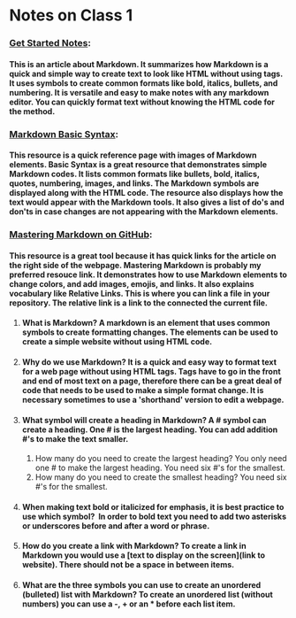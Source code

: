# Notes on Class 1

### [Get Started Notes](https://www.markdownguide.org/getting-started/):
  #### This is an article about Markdown. It summarizes how Markdown is a quick and simple way to create text to look like HTML without using tags. It uses symbols to create common formats like bold, italics, bullets, and numbering. It is versatile and easy to make notes with any markdown editor. You can quickly format text without knowing the HTML code for the method.

### [Markdown Basic Syntax](https://www.markdownguide.org/basic-syntax/):
  #### This resource is a quick reference page with images of Markdown elements. Basic Syntax is a great resource that demonstrates simple Markdown codes. It lists common formats like bullets, bold, italics, quotes, numbering, images, and links. The Markdown symbols are displayed along with the HTML code. The resource also displays how the text would appear with the Markdown tools. It also gives a list of do's and don'ts in case changes are not appearing with the Markdown elements.

### [Mastering Markdown on GitHub](https://docs.github.com/en/get-started/writing-on-github/getting-started-with-writing-and-formatting-on-github/basic-writing-and-formatting-syntax):
  #### This resource is a great tool because it has quick links for the article on the right side of the webpage. Mastering Markdown is probably my preferred resouce link. It demonstrates how to use Markdown elements to change colors, and add images, emojis, and links. It also explains vocabulary like Relative Links. This is where you can link a file in your repository. The relative link is a link to the connected the current file.
  
  
1. #### What is Markdown? A markdown is an element that uses common symbols to create formatting changes. The elements can be used to create a simple website without using HTML code. 
2. #### Why do we use Markdown? It is a quick and easy way to format text for a web page without using HTML tags. Tags have to go in the front and end of most text on a page, therefore there can be a great deal of code that needs to be used to make a simple format change. It is necessary sometimes to use a 'shorthand' version to edit a webpage. 
3. #### What symbol will create a heading in Markdown?  A # symbol can create a heading. One # is the largest heading. You can add addition #'s to make the text smaller. 
     1. How many do you need to create the largest heading?  You only need one # to make the largest heading. You need six #'s for the smallest.
     2. How many do you need to create the smallest heading? You need six #'s for the smallest. 
5. #### When making text bold or italicized for emphasis, it is best practice to use which symbol?  In order to bold text you need to add two asterisks or underscores before and after a word or phrase.
6. #### How do you create a link with Markdown?  To create a link in Markdown you would use a [text to display on the screen](link to website). There should not be a space in between items. 
7. #### What are the three symbols you can use to create an unordered (bulleted) list with Markdown?  To create an unordered list (without numbers) you can use a -, + or an * before each list item. 
